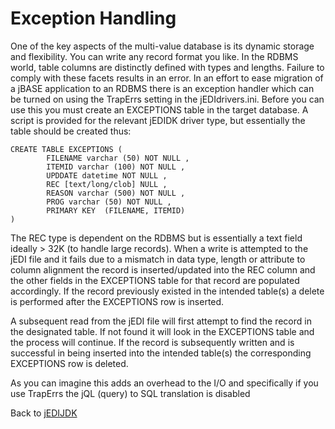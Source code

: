 # Exception Handling

<PageHeader />

One of the key aspects of the multi-value database is its dynamic storage and flexibility. You can write any record format you like. In the RDBMS world, table columns are distinctly defined with types and lengths. Failure to comply with these facets results in an error. In an effort to ease migration of a jBASE application to an RDBMS there is an exception handler which can be turned on using the TrapErrs setting in the jEDIdrivers.ini. Before you can use this you must create an EXCEPTIONS table in the target database. A script is provided for the relevant jEDIDK driver type, but essentially the table should be created thus:  

```
CREATE TABLE EXCEPTIONS (
        FILENAME varchar (50) NOT NULL ,
        ITEMID varchar (100) NOT NULL ,
        UPDDATE datetime NOT NULL ,
        REC [text/long/clob] NULL ,
        REASON varchar (500) NOT NULL ,
        PROG varchar (50) NOT NULL ,
        PRIMARY KEY  (FILENAME, ITEMID)
)
```

The REC type is dependent on the RDBMS but is essentially a text field ideally > 32K (to handle large records).
When a write is attempted to the jEDI file and it fails due to a mismatch in data type, length or attribute to column alignment the record is inserted/updated into the REC column and the other fields in the EXCEPTIONS table for that record are populated accordingly. If the record previously existed in the intended table(s) a delete is performed after the EXCEPTIONS row is inserted.  

A subsequent read from the jEDI file will first attempt to find the record in the designated table. If not found it will look in the EXCEPTIONS table and the process will continue. If the record is subsequently written and is successful in being inserted into the intended table(s) the corresponding EXCEPTIONS row is deleted.  

As you can imagine this adds an overhead to the I/O and specifically if you use TrapErrs the jQL (query) to SQL translation is disabled

Back to [jEDIJDK](./../README.md)

<PageFooter />
